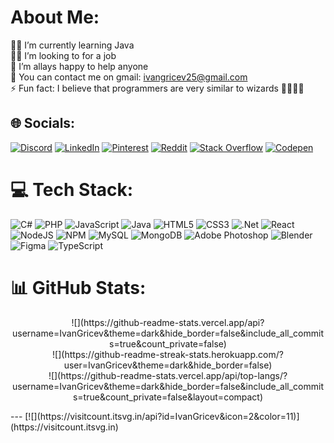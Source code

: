 # About Me:
👨‍💻 I’m currently learning Java<br>🧑‍💼 I’m looking to for a job<br>🤝 I’m allays happy to help anyone<br>💬 You can contact me on gmail: ivangricev25@gmail.com<br>⚡ Fun fact: I believe that programmers are very similar to wizards 🧙‍♂️👨‍💻


## 🌐 Socials:
[![Discord](https://img.shields.io/badge/Discord-%237289DA.svg?logo=discord&logoColor=white)](https://discord.gg/filfinnr) [![LinkedIn](https://img.shields.io/badge/LinkedIn-%230077B5.svg?logo=linkedin&logoColor=white)](https://linkedin.com/in/IvanGricev) [![Pinterest](https://img.shields.io/badge/Pinterest-%23E60023.svg?logo=Pinterest&logoColor=white)](https://pinterest.com/Notteek) [![Reddit](https://img.shields.io/badge/Reddit-%23FF4500.svg?logo=Reddit&logoColor=white)](https://reddit.com/user/Winfeil) [![Stack Overflow](https://img.shields.io/badge/-Stackoverflow-FE7A16?logo=stack-overflow&logoColor=white)](https://stackoverflow.com/users/27310377) [![Codepen](https://img.shields.io/badge/Codepen-000000?style=for-the-badge&logo=codepen&logoColor=white)](https://codepen.io/Ivan-Gricev) 

# 💻 Tech Stack:
![C#](https://img.shields.io/badge/c%23-%23239120.svg?style=for-the-badge&logo=csharp&logoColor=white) ![PHP](https://img.shields.io/badge/php-%23777BB4.svg?style=for-the-badge&logo=php&logoColor=white) ![JavaScript](https://img.shields.io/badge/javascript-%23323330.svg?style=for-the-badge&logo=javascript&logoColor=%23F7DF1E) ![Java](https://img.shields.io/badge/java-%23ED8B00.svg?style=for-the-badge&logo=openjdk&logoColor=white) ![HTML5](https://img.shields.io/badge/html5-%23E34F26.svg?style=for-the-badge&logo=html5&logoColor=white) ![CSS3](https://img.shields.io/badge/css3-%231572B6.svg?style=for-the-badge&logo=css3&logoColor=white) ![.Net](https://img.shields.io/badge/.NET-5C2D91?style=for-the-badge&logo=.net&logoColor=white) ![React](https://img.shields.io/badge/react-%2320232a.svg?style=for-the-badge&logo=react&logoColor=%2361DAFB) ![NodeJS](https://img.shields.io/badge/node.js-6DA55F?style=for-the-badge&logo=node.js&logoColor=white) ![NPM](https://img.shields.io/badge/NPM-%23CB3837.svg?style=for-the-badge&logo=npm&logoColor=white) ![MySQL](https://img.shields.io/badge/mysql-4479A1.svg?style=for-the-badge&logo=mysql&logoColor=white) ![MongoDB](https://img.shields.io/badge/MongoDB-%234ea94b.svg?style=for-the-badge&logo=mongodb&logoColor=white) ![Adobe Photoshop](https://img.shields.io/badge/adobe%20photoshop-%2331A8FF.svg?style=for-the-badge&logo=adobe%20photoshop&logoColor=white) ![Blender](https://img.shields.io/badge/blender-%23F5792A.svg?style=for-the-badge&logo=blender&logoColor=white) ![Figma](https://img.shields.io/badge/figma-%23F24E1E.svg?style=for-the-badge&logo=figma&logoColor=white) ![TypeScript](https://img.shields.io/badge/typescript-%23007ACC.svg?style=for-the-badge&logo=typescript&logoColor=white)
# 📊 GitHub Stats:
<p align="center">
![](https://github-readme-stats.vercel.app/api?username=IvanGricev&theme=dark&hide_border=false&include_all_commits=true&count_private=false)<br/>
![](https://github-readme-streak-stats.herokuapp.com/?user=IvanGricev&theme=dark&hide_border=false)<br/>
![](https://github-readme-stats.vercel.app/api/top-langs/?username=IvanGricev&theme=dark&hide_border=false&include_all_commits=true&count_private=false&layout=compact)
</p>
---
[![](https://visitcount.itsvg.in/api?id=IvanGricev&icon=2&color=11)](https://visitcount.itsvg.in)

<!-- Proudly created with GPRM ( https://gprm.itsvg.in ) -->
